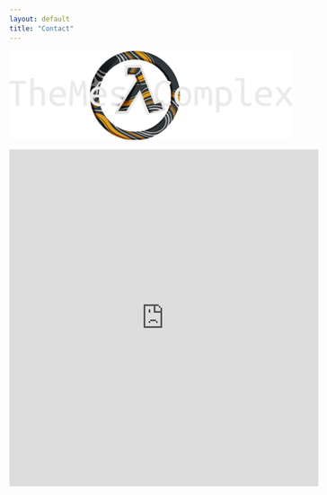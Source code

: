 ```yaml
---
layout: default
title: "Contact"
---
```


<img src="/images/bannerlogo.png" alt="bannerlogo" class="bannerlogo">

<p align="center"><iframe src="https://canary.discord.com/widget?id=417916767487393792&theme=dark" width="550" height="600" allowtransparency="true" frameborder="0" sandbox="allow-popups allow-popups-to-escape-sandbox allow-same-origin allow-scripts"></iframe></p>

<script>
document.getElementById("contactNav").classList.add("active");
</script>
